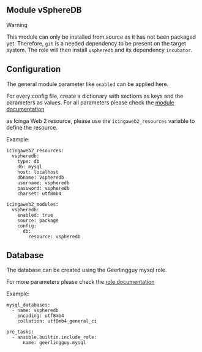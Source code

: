 ## Module vSphereDB

> [!WARNING]
> This module can only be installed from source as it has not been packaged yet.
> Therefore, `git` is a needed dependency to be present on the target system.
> The role will then install `vspheredb` and its dependency `incubator`.

## Configuration

The general module parameter like `enabled` can be applied here.

For every config file, create a dictionary with sections as keys and the parameters as values. For all parameters please check the [module documentation](https://icinga.com/docs/icinga-vsphere-integration/latest/doc/01-Installation/)

as Icinga Web 2 resource, please use the `icingaweb2_resources` variable to define
the resource.

Example:

```
icingaweb2_resources:
  vspheredb:
    type: db
    db: mysql
    host: localhost
    dbname: vspheredb
    username: vspheredb
    password: vspheredb
    charset: utf8mb4

icingaweb2_modules:
  vspheredb:
    enabled: true
    source: package
    config:
      db:
        resource: vspheredb
```

## Database 

The database can be created using the Geerlingguy mysql role. 

For more parameters please check the [role documentation](https://github.com/geerlingguy/ansible-role-mysql)

Example: 

```
mysql_databases:
  - name: vspheredb
    encoding: utf8mb4
    collation: utf8mb4_general_ci

pre_tasks:
  - ansible.builtin.include_role:
      name: geerlingguy.mysql


```